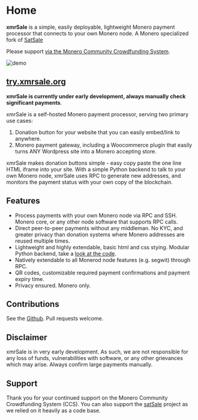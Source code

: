 # Home
**xmrSale** is a simple, easily deployable, lightweight Monero payment processor that connects to your own Monero node. A Monero specialized fork of [SatSale](https://github.com/nickfarrow/xmrSale)

Please support [via the Monero Community Crowdfunding System](https://repo.getmonero.org/monero-project/ccs-proposals/-/merge_requests/246).

![demo](https://user-images.githubusercontent.com/87597480/129158548-0337a429-72a0-4116-af92-b90f96a52e6c.png)
## [try.xmrsale.org](https://try.xmrsale.org)

**xmrSale is currently under early development, always manually check significant payments**.

xmrSale is a self-hosted Monero payment processor, serving two primary use cases:
1. Donation button for your website that you can easily embed/link to anywhere.
2. Monero payment gateway, including a Woocommerce plugin that easily turns ANY Wordpress site into a Monero accepting store.

xmrSale makes donation buttons simple - easy copy paste the one line HTML iframe into your site. With a simple Python backend to talk to your own Monero node, xmrSale uses RPC to generate new addresses, and monitors the payment status with your own copy of the blockchain.

## Features
* Process payments with your own Monero node via RPC and SSH. Monero core, or any other node software that supports RPC calls.
* Direct peer-to-peer payments without any middleman. No KYC, and greater privacy than donation systems where Monero addresses are reused multiple times.
* Lightweight and highly extendable, basic html and css stying. Modular Python backend, take a [look at the code](xmrsale.py).
* Natively extendable to all Monerod node features (e.g. segwit) through RPC.
* QR codes, customizable required payment confirmations and payment expiry time.
* Privacy ensured. Monero only.

## Contributions
See the [Github](https://github.com/xmrsale/xmrSale/). Pull requests welcome.

## Disclaimer
xmrSale is in very early development. As such, we are not responsible for any loss of funds, vulnerabilities with software, or any other grievances which may arise. Always confirm large payments manually.

## Support
Thank you for your continued support on the Monero Community Crowdfunding System (CCS). You can also support the [satSale](https://satsale.org) project as we relied on it heavily as a code base.
